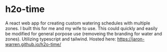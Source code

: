# h2o-time

A react web app for creating custom watering schedules with multiple zones. I built this for me and my wife to use. This could quickly and easily be modified for general porpose use (removeing the branding for water and zones). Utilizing typescript and tailwind. Hosted here: https://jaron-warren.github.io/h2o-time/

